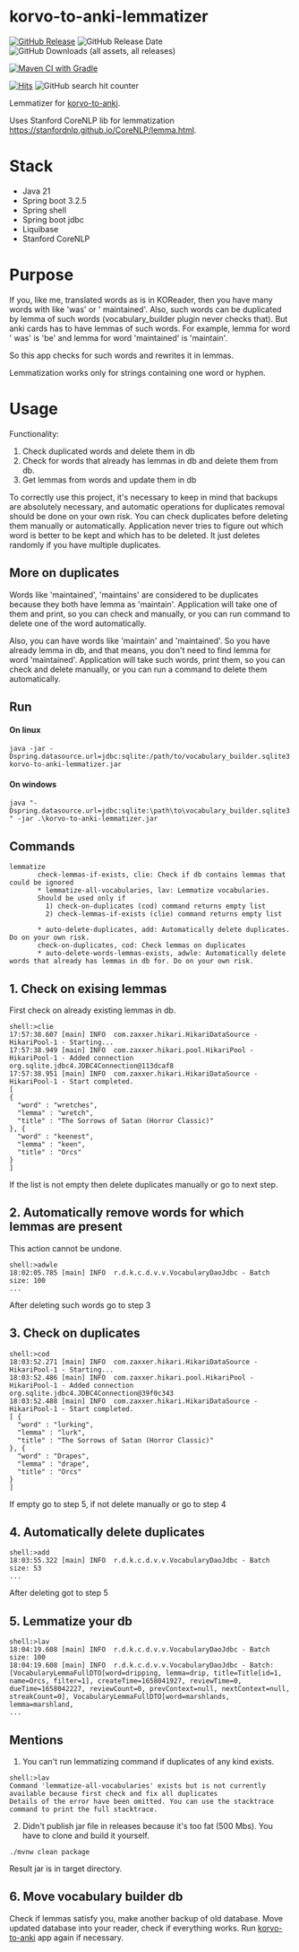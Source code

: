 # korvo-to-anki-lemmatizer

[![GitHub Release](https://img.shields.io/github/v/release/dankoy/korvo-to-anki-lemmatizer)](https://github.com/Dankoy/korvo-to-anki-lemmatizer/releases/latest)
![GitHub Release Date](https://img.shields.io/github/release-date/dankoy/korvo-to-anki-lemmatizer)
![GitHub Downloads (all assets, all releases)](https://img.shields.io/github/downloads/dankoy/korvo-to-anki-lemmatizer/total)

[![Maven CI with Gradle](https://github.com/Dankoy/korvo-to-anki-lemmatizer/actions/workflows/maven.yml/badge.svg?branch=master)](https://github.com/Dankoy/korvo-to-anki-lemmatizer/actions/workflows/maven.yml)

[![Hits](https://hits.seeyoufarm.com/api/count/incr/badge.svg?url=https%3A%2F%2Fgithub.com%2FDankoy%2Fkorvo-to-anki-lemmatizer&count_bg=%2379C83D&title_bg=%23555555&icon=&icon_color=%23E7E7E7&title=hits&edge_flat=false)](https://hits.seeyoufarm.com)
![GitHub search hit counter](https://img.shields.io/github/search/dankoy/korvo-to-anki-lemmatizer/korvo-to-anki-lemmatizer)

Lemmatizer for [korvo-to-anki](https://github.com/Dankoy/korvo-to-anki).

Uses Stanford CoreNLP lib for lemmatization https://stanfordnlp.github.io/CoreNLP/lemma.html.

# Stack

* Java 21
* Spring boot 3.2.5
* Spring shell
* Spring boot jdbc
* Liquibase
* Stanford CoreNLP

# Purpose

If you, like me, translated words as is in KOReader, then you have many words with like 'was' or '
maintained'. Also, such words can be duplicated by lemma of such words (vocabulary_builder plugin
never checks that). But anki cards has to have lemmas of such words. For example, lemma for word '
was' is 'be' and lemma for word 'maintained' is 'maintain'.

So this app checks for such words and rewrites it in lemmas.

Lemmatization works only for strings containing one word or hyphen.

# Usage

Functionality:

1) Check duplicated words and delete them in db
2) Check for words that already has lemmas in db and delete them from db.
3) Get lemmas from words and update them in db

To correctly use this project, it's necessary to keep in mind that backups are absolutely necessary,
and automatic operations for duplicates removal should be done on your own risk. You can check
duplicates before deleting them manually or automatically. Application never tries to figure out
which word is better to be kept and which has to be deleted. It just deletes randomly if you have
multiple duplicates.

## More on duplicates

Words like 'maintained', 'maintains' are considered to be duplicates because they both have lemma
as 'maintain'. Application will take one of them and print, so you can check and manually, or you
can run command to delete one of the word automatically.

Also, you can have words like 'maintain' and 'maintained'. So you have already lemma in db, and that
means, you don't need to find lemma for word 'maintained'. Application will take such words, print
them, so you can check and delete manually, or you can run a command to delete them automatically.

## Run

#### On linux

`java -jar -Dspring.datasource.url=jdbc:sqlite:/path/to/vocabulary_builder.sqlite3 korvo-to-anki-lemmatizer.jar `

#### On windows

`java "-Dspring.datasource.url=jdbc:sqlite:\path\to\vocabulary_builder.sqlite3" -jar .\korvo-to-anki-lemmatizer.jar`

## Commands

```
lemmatize
       check-lemmas-if-exists, clie: Check if db contains lemmas that could be ignored
       * lemmatize-all-vocabularies, lav: Lemmatize vocabularies.
       Should be used only if
         1) check-on-duplicates (cod) command returns empty list
         2) check-lemmas-if-exists (clie) command returns empty list

       * auto-delete-duplicates, add: Automatically delete duplicates. Do on your own risk.
       check-on-duplicates, cod: Check lemmas on duplicates
       * auto-delete-words-lemmas-exists, adwle: Automatically delete words that already has lemmas in db for. Do on your own risk.
```

## 1. Check on exising lemmas

First check on already existing lemmas in db.

```shell
shell:>clie
17:57:38.607 [main] INFO  com.zaxxer.hikari.HikariDataSource - HikariPool-1 - Starting...
17:57:38.949 [main] INFO  com.zaxxer.hikari.pool.HikariPool - HikariPool-1 - Added connection org.sqlite.jdbc4.JDBC4Connection@113dcaf8
17:57:38.951 [main] INFO  com.zaxxer.hikari.HikariDataSource - HikariPool-1 - Start completed.
[ 
{
  "word" : "wretches",
  "lemma" : "wretch",
  "title" : "The Sorrows of Satan (Horror Classic)"
}, {
  "word" : "keenest",
  "lemma" : "keen",
  "title" : "Orcs"
} 
]
```

If the list is not empty then delete duplicates manually or go to next step.

## 2. Automatically remove words for which lemmas are present

This action cannot be undone.

```shell
shell:>adwle
18:02:05.785 [main] INFO  r.d.k.c.d.v.v.VocabularyDaoJdbc - Batch size: 100
...
```

After deleting such words go to step 3

## 3. Check on duplicates

```shell
shell:>cod
18:03:52.271 [main] INFO  com.zaxxer.hikari.HikariDataSource - HikariPool-1 - Starting...
18:03:52.486 [main] INFO  com.zaxxer.hikari.pool.HikariPool - HikariPool-1 - Added connection org.sqlite.jdbc4.JDBC4Connection@39f0c343
18:03:52.488 [main] INFO  com.zaxxer.hikari.HikariDataSource - HikariPool-1 - Start completed.
[ {
  "word" : "lurking",
  "lemma" : "lurk",
  "title" : "The Sorrows of Satan (Horror Classic)"
}, {
  "word" : "Drapes",
  "lemma" : "drape",
  "title" : "Orcs"
}
]
```

If empty go to step 5, if not delete manually or go to step 4

## 4. Automatically delete duplicates

```shell
shell:>add
18:03:55.322 [main] INFO  r.d.k.c.d.v.v.VocabularyDaoJdbc - Batch size: 53
...

```

After deleting got to step 5

## 5. Lemmatize your db

```shell
shell:>lav
18:04:19.608 [main] INFO  r.d.k.c.d.v.v.VocabularyDaoJdbc - Batch size: 100
18:04:19.608 [main] INFO  r.d.k.c.d.v.v.VocabularyDaoJdbc - Batch: [VocabularyLemmaFullDTO[word=dripping, lemma=drip, title=Title[id=1, name=Orcs, filter=1], createTime=1658041927, reviewTime=0, dueTime=1658042227, reviewCount=0, prevContext=null, nextContext=null, streakCount=0], VocabularyLemmaFullDTO[word=marshlands, lemma=marshland, 
...
```

## Mentions

1) You can't run lemmatizing command if duplicates of any kind exists.

```shell
shell:>lav
Command 'lemmatize-all-vocabularies' exists but is not currently available because first check and fix all duplicates
Details of the error have been omitted. You can use the stacktrace command to print the full stacktrace.
```

2) Didn't publish jar file in releases because it's too fat (500 Mbs). You have to clone and build
   it yourself.

```
./mvnw clean package
```

Result jar is in target directory.

## 6. Move vocabulary builder db

Check if lemmas satisfy you, make another backup of old database.
Move updated database into your reader, check if everything works.
Run [korvo-to-anki](https://github.com/Dankoy/korvo-to-anki) app again if necessary.



